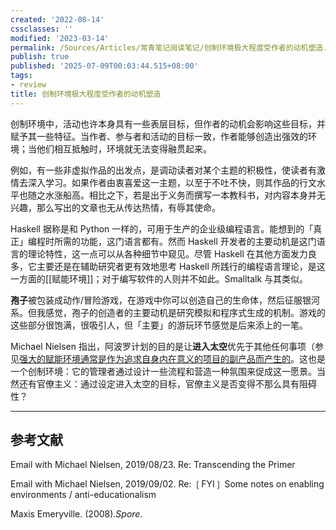 ```yaml
---
created: '2022-08-14'
cssclasses: ''
modified: '2023-03-14'
permalink: /Sources/Articles/常青笔记阅读笔记/创制环境极大程度受作者的动机塑造.md
publish: true
published: '2025-07-09T00:03:44.515+08:00'
tags:
- review
title: 创制环境极大程度受作者的动机塑造
---
```

创制环境中，活动也许本身具有一些表层目标，但作者的动机会影响这些目标，并赋予其一些特征。当作者、参与者和活动的目标一致，作者能够创造出强效的环境；当他们相互抵触时，环境就无法变得融贯起来。

例如，有一些非虚拟作品的出发点，是调动读者对某个主题的积极性，使读者有激情去深入学习。如果作者由衷喜爱这一主题，以至于不吐不快，则其作品的行文水平也随之水涨船高。相比之下，若是出于义务而撰写一本教科书，对内容本身并无兴趣，那么写出的文章也无从传达热情，有辱其使命。

Haskell 据称是和 Python 一样的，可用于生产的企业级编程语言。能想到的「真正」编程时所需的功能，这门语言都有。然而 Haskell 开发者的主要动机是这门语言的理论特性，这一点可以从各种细节中窥见。尽管 Haskell 在其他方面发力良多，它主要还是在辅助研究者更有效地思考 Haskell 所践行的编程语言理论，是这一方面的[[赋能环境]]；对于编写软件的人则并不如此。Smalltalk 与其类似。

**孢子**被包装成动作/冒险游戏，在游戏中你可以创造自己的生命体，然后征服银河系。但我感觉，孢子的创造者的主要动机是研究模拟和程序式生成的机制。游戏的这些部分很饱满，很吸引人，但「主要」的游玩环节感觉是后来添上的一笔。

Michael Nielsen 指出，阿波罗计划的目的是让**进入太空**优先于其他任何事项（参见[强大的赋能环境通常是作为追求自身内在意义的项目的副产品而产生的](https://notes.andymatuschak.org/z4N6d29XL2PZXCa64HPcxA64RGWDb6Cagc1gs)。这也是一个创制环境：它的管理者通过设计一些流程和营造一种氛围来促成这一愿景。当然还有官僚主义：通过设定进入太空的目标，官僚主义是否变得不那么具有阻碍性？

___

## 参考文献

Email with Michael Nielsen, 2019/08/23. Re: Transcending the Primer

Email with Michael Nielsen, 2019/09/02. Re: ❲FYI❳ Some notes on enabling environments / anti-educationalism

Maxis Emeryville. (2008).*Spore*.